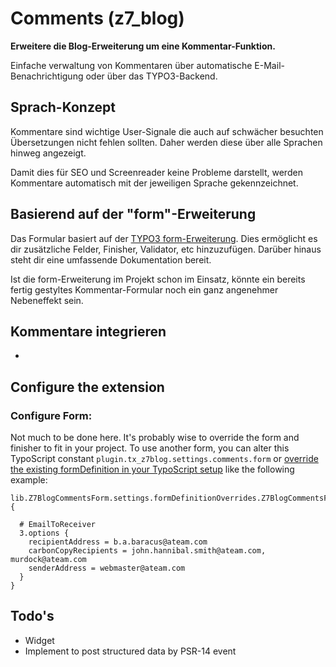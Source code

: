 # Comments (z7_blog)

**Erweitere die Blog-Erweiterung um eine Kommentar-Funktion.**

Einfache verwaltung von Kommentaren über automatische E-Mail-Benachrichtigung oder über das TYPO3-Backend.

## Sprach-Konzept

Kommentare sind wichtige User-Signale die auch auf schwächer besuchten Übersetzungen nicht fehlen sollten. 
Daher werden diese über alle Sprachen hinweg angezeigt. 

Damit dies für SEO und Screenreader keine Probleme darstellt, werden Kommentare automatisch mit der jeweiligen Sprache gekennzeichnet.

## Basierend auf der "form"-Erweiterung

Das Formular basiert auf der [TYPO3 form-Erweiterung](https://docs.typo3.org/c/typo3/cms-form/master/en-us/). Dies ermöglicht es dir zusätzliche Felder, Finisher, Validator, etc hinzuzufügen. 
Darüber hinaus steht dir eine umfassende Dokumentation bereit. 

Ist die form-Erweiterung im Projekt schon im Einsatz, könnte ein bereits fertig gestyltes Kommentar-Formular noch ein ganz angenehmer Nebeneffekt sein.

## Kommentare integrieren

-

## Configure the extension

### Configure Form:

Not much to be done here. It's probably wise to override the form and finisher to fit in your project. 
To use another form, you can alter this TypoScript constant `plugin.tx_z7blog.settings.comments.form` or [override the existing formDefinition in your TypoScript setup](https://docs.typo3.org/c/typo3/cms-form/master/en-us/I/Concepts/FrontendRendering/Index.html#typoscript-overrides) like the following example:

```typo3_typoscript
lib.Z7BlogCommentsForm.settings.formDefinitionOverrides.Z7BlogCommentsForm.finishers {
  
  # EmailToReceiver
  3.options {
    recipientAddress = b.a.baracus@ateam.com
    carbonCopyRecipients = john.hannibal.smith@ateam.com, murdock@ateam.com
    senderAddress = webmaster@ateam.com
  }
}
```

## Todo's

* Widget
* Implement to post structured data by PSR-14 event
